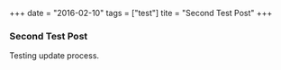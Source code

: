 +++
date = "2016-02-10"
tags = ["test"]
tite = "Second Test Post"
+++


### Second Test Post

Testing update process.
